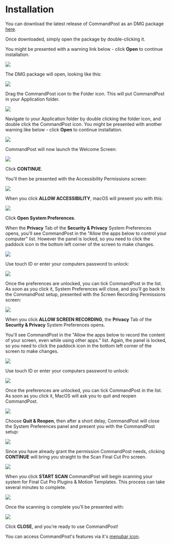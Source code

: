 # Installation

You can download the latest release of CommandPost as an DMG package [here](http://commandpost.io).

Once downloaded, simply open the package by double-clicking it.

You might be presented with a warning link below - click **Open** to continue installation.

![](static/dmg-warning.png)

The DMG package will open, looking like this:

![](static/commandpost-dmg.png)

Drag the CommandPost icon to the Folder icon. This will put CommandPost in your Application folder.

![](static/application-folder.png)

Navigate to your Application folder by double clicking the folder icon, and double click the CommandPost icon. You might be presented with another warning like below - click **Open** to continue installation.

![](static/app-warning.png)

CommandPost will now launch the Welcome Screen:

![](static/welcome-1.png)

Click **CONTINUE**.

You'll then be presented with the Accessibility Permissions screen:

![](static/welcome-2.png)

When you click **ALLOW ACCESSIBILITY**, macOS will present you with this:

![](static/welcome-3.png)

Click **Open System Preferences**.

When the **Privacy** Tab of the **Security & Privacy** System Preferences opens, you'll see CommandPost in the "Allow the apps below to control your computer" list. However the panel is locked, so you need to click the paddock icon in the bottom left corner of the screen to make changes.

![](static/welcome-4.png)

Use touch ID or enter your computers password to unlock:

![](static/welcome-5.png)

Once the preferences are unlocked, you can tick CommandPost in the list. As soon as you click it, System Preferences will close, and you'll go back to the CommandPost setup, presented with the Screen Recording Permissions screen:

![](static/welcome-6.png)

When you click **ALLOW SCREEN RECORDING**, the **Privacy** Tab of the **Security & Privacy** System Preferences opens.

You'll see CommandPost in the "Allow the apps below to record the content of your screen, even while using other apps." list. Again, the panel is locked, so you need to click the paddock icon in the bottom left corner of the screen to make changes.

![](static/welcome-7.png)

Use touch ID or enter your computers password to unlock:

![](static/welcome-8.png)

Once the preferences are unlocked, you can tick CommandPost in the list. As soon as you click it, MacOS will ask you to quit and reopen CommandPost.

![](static/welcome-9.png)

Choose **Quit & Reopen**, then after a short delay, CommandPost will close the System Preferences panel and present you with the CommandPost setup:

![](static/welcome-1.png)

Since you have already grant the permission CommandPost needs, clicking **CONTINUE** will bring you straight to the Scan Final Cut Pro screen.

![](static/welcome-10.png)

When you click **START SCAN** CommandPost will begin scanning your system for Final Cut Pro Plugins & Motion Templates. This process can take several minutes to complete.

![](static/welcome-11.png)

Once the scanning is complete you'll be presented with:

![](static/welcome-12.png)

Click **CLOSE**, and you're ready to use CommandPost!

You can access CommandPost's features via it's [menubar icon](http://help.commandpost.io/interface/menubar).